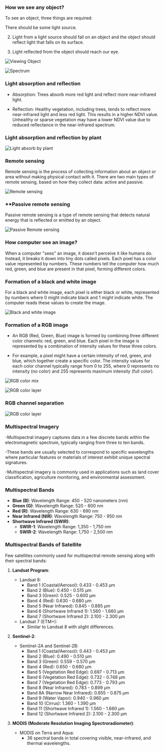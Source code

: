 ### **How we see any object?**
To see an object, three things are required: 

There should be some light source.

2. Light from a light source should fall on an object and
 the object should reflect light that falls on its surface.

3. Light reflected from the object should reach our eye.

![Viewing Object](images/viewing-object.jpg)

![Spectrum](images/spectrum.jpg)

### **Light absorption and reflection** 

- Absorption: Trees absorb more red light and reflect more near-infrared light. 

- Reflection: Healthy vegetation, including trees, tends to reflect more near-infrared light and less red light. This results in a higher NDVI value. Unhealthy or sparse vegetation may have a lower NDVI value due to reduced reflectance in the near-infrared spectrum.

### **Light absorption and reflection by plant**

![Light absorb by plant](images/leaves-light-absorb.jpg)

### **Remote sensing**

Remote sensing is the process of collecting information about an object or area without making physical contact with it. 
There are two main types of remote sensing, based on how they collect data: active and passive.

![Remote sensing](images/remote-sensing.jpg)

### **Passive remote sensing 

Passive remote sensing is a type of remote sensing that detects natural energy that is reflected or emitted by an object.  

![Passive Remote sensing](images/passive-remote-sensing.jpg)

### **How computer see an image?**

When a computer "sees" an image, it doesn't perceive it like humans do. Instead, it breaks it down into tiny dots called pixels. Each pixel has a color value represented by numbers. These numbers tell the computer how much red, green, and blue are present in that pixel, forming different colors.


### **Formation of a black and white image**

For a black and white image, each pixel is either black or white, represented by numbers where 0 might indicate black and 1 might indicate white. The computer reads these values to create the image.

![Black and white image](images/black-white-pic.jpg)

### **Formation of a RGB image**

- An RGB (Red, Green, Blue) image is formed by combining three different color channels: red, green, and blue. Each pixel in the image is represented by a combination of intensity values for these three colors.

- For example, a pixel might have a certain intensity of red, green, and blue, which together create a specific color. The intensity values for each color channel typically range from 0 to 255, where 0 represents no intensity (no color) and 255 represents maximum intensity (full color).

![RGB color mix](images/rgb-color.jpg)

![RGB color layer](images/rgb-layer.jpg)


### **RGB channel separation** 

![RGB color layer](images/channel-separtion.jpg)

### **Multispectral Imagery**

-Multispectral imagery captures data in a few discrete bands within the electromagnetic spectrum, typically ranging from three to ten bands.

-These bands are usually selected to correspond to specific wavelengths where particular features or materials of interest exhibit unique spectral signatures.

-Multispectral imagery is commonly used in applications such as land cover classification, agriculture monitoring, and environmental assessment.

### **Multispectral Bands** 

- **Blue (B)**: Wavelength Range: 450 - 520 nanometers (nm)
- **Green (G)**: Wavelength Range: 520 - 600 nm
- **Red (R)**: Wavelength Range: 630 - 690 nm
- **Near Infrared (NIR)**: Wavelength Range: 750 - 950 nm
- **Shortwave Infrared (SWIR)**:
  - **SWIR-1**: Wavelength Range: 1,350 - 1,750 nm
  - **SWIR-2**: Wavelength Range: 1,750 - 2,500 nm

### **Multispectral Bands of Satellite** 

Few satellites commonly used for multispectral remote sensing along with their spectral bands:

1. **Landsat Program**:
   - Landsat 8:
     - Band 1 (Coastal/Aerosol): 0.433 - 0.453 µm
     - Band 2 (Blue): 0.450 - 0.515 µm
     - Band 3 (Green): 0.525 - 0.600 µm
     - Band 4 (Red): 0.630 - 0.680 µm
     - Band 5 (Near Infrared): 0.845 - 0.885 µm
     - Band 6 (Shortwave Infrared 1): 1.560 - 1.660 µm
     - Band 7 (Shortwave Infrared 2): 2.100 - 2.300 µm
   - Landsat 7 (ETM+):
     - Similar to Landsat 8 with slight differences.

2. **Sentinel-2**:
   - Sentinel-2A and Sentinel-2B:
     - Band 1 (Coastal/Aerosol): 0.443 - 0.453 µm
     - Band 2 (Blue): 0.490 - 0.510 µm
     - Band 3 (Green): 0.559 - 0.570 µm
     - Band 4 (Red): 0.650 - 0.680 µm
     - Band 5 (Vegetation Red Edge): 0.697 - 0.713 µm
     - Band 6 (Vegetation Red Edge): 0.732 - 0.748 µm
     - Band 7 (Vegetation Red Edge): 0.773 - 0.793 µm
     - Band 8 (Near Infrared): 0.783 - 0.899 µm
     - Band 8A (Narrow Near Infrared): 0.855 - 0.875 µm
     - Band 9 (Water Vapor): 0.940 - 0.960 µm
     - Band 10 (Cirrus): 1.360 - 1.390 µm
     - Band 11 (Shortwave Infrared 1): 1.560 - 1.660 µm
     - Band 12 (Shortwave Infrared 2): 2.100 - 2.300 µm

3. **MODIS (Moderate Resolution Imaging Spectroradiometer)**:
   - MODIS on Terra and Aqua:
     - 36 spectral bands in total covering visible, near-infrared, and thermal wavelengths.
